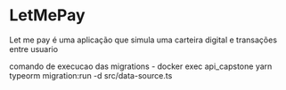 # LetMePay

Let me pay é uma aplicação que simula uma carteira digital e transações entre usuario

comando de execucao das migrations - docker exec api_capstone yarn typeorm migration:run -d src/data-source.ts
